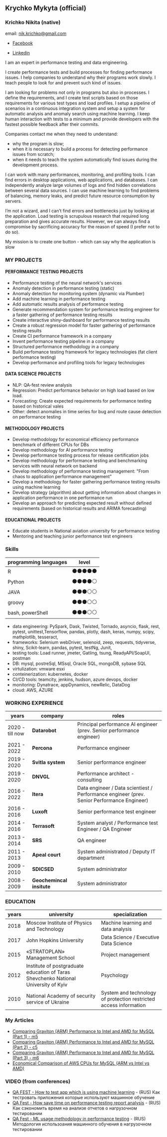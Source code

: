 ## Krychko Mykyta (official) 
### Krichko Nikita (native)
email: [nik.krichko@gmail.com](nik.krichko@gmail.com)

* [Facebook](https://www.facebook.com/nik.krichko)

* [Linkedin](https://www.linkedin.com/in/nikita-krychko-9bb14853/)

I am an expert in performance testing and data engineering.

I create performance tests and build processes for finding performance issues. I help companies to understand why their programs work slowly. I teach people to look for and prevent such kind of issues.

I am looking for problems not only in programs but also in processes. I define the requirements, and I create test scripts based on those requirements for various test types and load profiles. I setup a pipeline of scenarios in a continuous integration system and setup a system for automatic analysis and anomaly search using machine learning. I keep human interaction with tests to a minimum and provide developers with the fastest possible feedback after their commits.


Companies contact me when they need to understand:
- why the program is slow;
- when it is necessary to build a process for detecting performance issues from scratch;
- when it needs to teach the system automatically find issues during the development process.


I can work with many performances, monitoring, and profiling tools. I can find errors in desktop applications, web applications, and databases. I can independently analyze large volumes of logs and find hidden correlations between several data sources. I can use machine learning to find problems of balancing, memory leaks, and predict future resource consumption by servers.


I’m not a wizard, and I can’t find errors and bottlenecks just by looking at the application. Load testing is scrupulous research that required long preparation and gives accurate results. However, we can always find a compromise by sacrificing accuracy for the reason of speed (I prefer not to do so).

My mission is to create one button - which can say why the application is slow


### MY PROJECTS

#### PERFORMANCE TESTING PROJECTS
    
* Performance testing of the neural network's services
* Anomaly detection in performance testing (static)
* Anomaly detection for monitoring system (dynamic via Plumber)
* Add machine learning in performance testing
* Add automatic results analysis of performance testing
* Generate recommendation system for performance testing engineer for a faster gathering of performance testing results
* Create interactive shiny-dashboard for performance testing results
* Create a robust regression model for faster gathering of performance testing results
* Create CI performance framework in a company
* Invent performance testing pipeline in a company
* Structured performance methodology in a company
* Build perfomance testing framework for legacy technologies (fat client performance testing)
* Develop performance and profiling tools for legacy technologies
        
#### DATA SCIENCE PROJECTS
    
* NLP: QA-fest review analysis
* Regression: Predict performance behavior on high load based on low load.
* Forecasting: Create expected requirements for performance testing based on historical vales
* Other: detect anomalies in time series for bug and route cause detection on performance testing
        
#### METHODOLOGY PROJECTS

* Develop methodology for economical efficiency performance benchmark of different CPUs for DBs
* Develop methodology for AI performance testing
* Develop performance testing process for release certification jobs 
* Develop methodology for performance testing and benchmarking services with neural network on backend
* Develop methodology of performance testing management: "From chaos to application performance management"
* Develop a methodology for faster gathering performance testing results using machine learning
* Develop strategy (algorithm) about getting information about changes in application performance in one performance run
* Develop an approach for predicting expected result without defined requirements (based on historical results and ARIMA forecasting) 

        
#### EDUCATIONAL PROJECTS

* Educate students in National aviation university for performance testing
* Mentoring and teaching junior performance test engineers

### Skills
programming languages | level 
------|-------
R | :black_circle::black_circle::black_circle::black_circle::black_circle: |
Python | :black_circle::black_circle::black_circle::black_circle::white_circle: |
JAVA | :black_circle::black_circle::black_circle::white_circle::white_circle: |
groovy | :black_circle::black_circle::black_circle::white_circle::white_circle: |
bash, powerShell | :black_circle::black_circle::black_circle::white_circle::white_circle: |
* data engineering: PySpark, Dask, Twisted, Tornado, asyncio, flask, rest, pytest, unittest,Tensorflow, pandas, plotly, dash, keras, numpy, scipy, mathplotlib, tesseract,
* frameworks: Selenium webDriver, selenoid, zeep, requests, tidyverse, shiny, Scikit-learn, pandas, pytest, testNg, Junit,
* testing tools: Load runner, jmeter, Gatling, tsung, ReadyAPI/SoapUI, postman
* DB: mysql, postreSql, MSsql, Oracle SQL, mongoDB, sybase SQL
* virtulization: vmware esxi
* conteinerization: kubernetes, docker
* CI/CD tools: teamcity, jenkins, hudson, azure devops, docker
* monitoring: Dynatrace, appDynamics, newRelic, DataDog
* cloud: AWS, AZURE


### WORKING EXPERIENCE
years | company | roles
------|---------|-------
2020 - till now	| **Datarobot**			| Principal performance AI engineer (prev. Senior performance engineer)
2021 - 2022	| **Percona**			| Performance engineer
2019 - 2020     | **Svitla system**		| Senior performance engineer
2019 - 2020	| **DNVGL**			| Performance architect - consulting
2016 - 2022	| **Itera**			| Data engineer / Data scientiest / Performance engineer  (prev. Senior Performance Engineer)
2016 - 2016     | **Luxoft**			| Senior performance test engineer
2014 - 2016     | **Terrasoft**			| System analyst / Performance test Engineer / QA Engineer
2013 - 2014     | **SRS**			| QA engineer
2011 - 2013     | **Apeal court**		| System administratod / Deputy IT department
2009 - 2010     | **SDICSED**			| System administrator
2008 - 2009     | **Geochemincal insitute**	| System administrator

### EDUCATION
years | university | specialization
------|---------|-------
2018 | Moscow Institute of Physics and Technology | Machine learning and data analysis
2017 | John Hopkins University |  Data Science /  Executive Data Science
2015 | «STRATOPLAN» Management School |  Project management 
2012 | Institute of postgraduate education of Taras Shevchenko National University of Kyiv |  Psychology
2010 | National Academy of security service of Ukraine |  System and technology of protection restricted access information
	

	

### My Articles

* [Comparing Graviton (ARM) Performance to Intel and AMD for MySQL (Part 1) - m5](https://www.percona.com/blog/comparing-graviton-performance-to-arm-and-intel-for-mysql/)
* [Comparing Graviton (ARM) Performance to Intel and AMD for MySQL (Part 2) - c5](https://www.percona.com/blog/comparing-graviton-arm-performance-to-intel-and-amd-for-mysql-part-2/)
* [Comparing Graviton (ARM) Performance to Intel and AMD for MySQL (Part 3) - m6](https://www.percona.com/blog/comparing-graviton-arm-performance-to-intel-and-amd-for-mysql-part-3/)
* [Economical Comparison of AWS CPUs for MySQL (ARM vs Intel vs AMD)](https://www.percona.com/blog/economical-comparison-of-aws-cpus-for-mysql-arm-vs-intel-vs-amd/)

### VIDEO (from conferences)

* [QA FEST - How to test app which is using machine learning](https://www.youtube.com/watch?v=BiinK18euhU&list=PLuOBDBq7MW70q24thB9tidD2-2Tysf8FS&index=24&t=0s) - (RUS) Как тестровать приложения которые используют машинное обучение
* [QA Fest - How save time on performance testing report analysis](https://www.youtube.com/watch?v=izLP7f6LEjI) - (RUS) Как сэкономить время на анализе отчетов о нагрузочном тестировании
* [QA Fest - ML usage methodology in performance testing](https://www.youtube.com/watch?v=qQDZfSClO0o&t=0s&index=24&list=PLuOBDBq7MW73zWBY2FX2SQXyOCJWFDq2U) - (RUS) Методология использоания машинного обучения в нагрузочном тестировании
